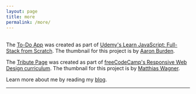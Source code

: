 ```yaml
---
layout: page
title: more
permalink: /more/
---
```


<br/>
The <a href="https://codepen.io/webdevholland/full/dyyqqJM">To-Do App</a> was created as part of <a href="https://www.udemy.com/course/learn-javascript-full-stack-from-scratch/">Udemy's Learn JavaScript: Full-Stack from Scratch</a>. The thumbnail for this project is by <a href="https://unsplash.com/@aaronburden">Aaron Burden</a>.

The <a href="https://codepen.io/webdevholland/full/jWogPN">Tribute Page</a> was created as part of <a href="https://www.freecodecamp.org/">freeCodeCamp's Responsive Web Design curriculum</a>. The thumbnail for this project is by <a href="https://unsplash.com/@matwag">Matthias Wagner</a>.

Learn more about me by reading my <a href="https://www.webdevholland.com/">blog</a>.
<br/>
<hr/>
<br/>
<span class="contacticon center">
	<a href="https://github.com/webdevholland"><i class="fa fa-github-square"></i></a>
	<a href="https://www.twitter.com/webdevholland"><i class="fa fa-twitter-square"></i></a>
</span>
